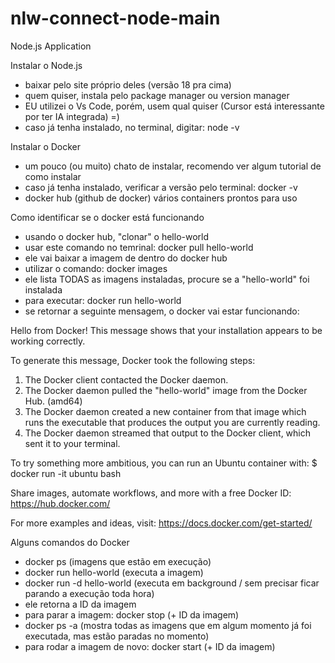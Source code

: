 # nlw-connect-node-main
Node.js Application

Instalar o Node.js
- baixar pelo site próprio deles (versão 18 pra cima)
- quem quiser, instala pelo package manager ou version manager
- EU utilizei o Vs Code, porém, usem qual quiser (Cursor está interessante por ter IA integrada) =)
- caso já tenha instalado, no terminal, digitar: node -v

Instalar o Docker
- um pouco (ou muito) chato de instalar, recomendo ver algum tutorial de como instalar
- caso já tenha instalado, verificar a versão pelo terminal: docker -v
- docker hub (github de docker) vários containers prontos para uso

Como identificar se o docker está funcionando
- usando o docker hub, "clonar" o hello-world
- usar este comando no temrinal: docker pull hello-world
- ele vai baixar a imagem de dentro do docker hub
- utilizar o comando: docker images
- ele lista TODAS as imagens instaladas, procure se a "hello-world" foi instalada
- para executar: docker run hello-world
- se retornar a seguinte mensagem, o docker vai estar funcionando:

Hello from Docker!
This message shows that your installation appears to be working correctly.

To generate this message, Docker took the following steps:
 1. The Docker client contacted the Docker daemon.
 2. The Docker daemon pulled the "hello-world" image from the Docker Hub.
    (amd64)
 3. The Docker daemon created a new container from that image which runs the
    executable that produces the output you are currently reading.
 4. The Docker daemon streamed that output to the Docker client, which sent it
    to your terminal.

To try something more ambitious, you can run an Ubuntu container with:
 $ docker run -it ubuntu bash

Share images, automate workflows, and more with a free Docker ID:
 https://hub.docker.com/

For more examples and ideas, visit:
 https://docs.docker.com/get-started/

Alguns comandos do Docker
- docker ps (imagens que estão em execução)
- docker run hello-world (executa a imagem)
- docker run -d hello-world (executa em background / sem precisar ficar parando a execução toda hora)
- ele retorna a ID da imagem
- para parar a imagem: docker stop (+ ID da imagem)
- docker ps -a (mostra todas as imagens que em algum momento já foi executada, mas estão paradas no momento)
- para rodar a imagem de novo: docker start (+ ID da imagem)
